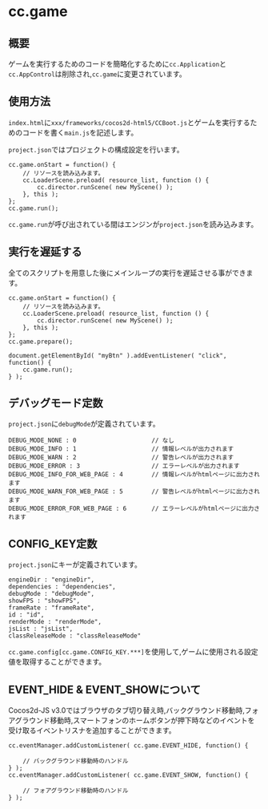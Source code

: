# cc.game

## 概要

ゲームを実行するためのコードを簡略化するために`cc.Application`と`cc.AppControl`は削除され,`cc.game`に変更されています。

## 使用方法

`index.html`に`xxx/frameworks/cocos2d-html5/CCBoot.js`とゲームを実行するためのコードを書く`main.js`を記述します。

`project.json`ではプロジェクトの構成設定を行います。

```
cc.game.onStart = function() {
    // リソースを読み込みます。
    cc.LoaderScene.preload( resource_list, function () {
        cc.director.runScene( new MyScene() );
    }, this );
};
cc.game.run();
```

`cc.game.run`が呼び出されている間はエンジンが`project.json`を読み込みます。

## 実行を遅延する

全てのスクリプトを用意した後にメインループの実行を遅延させる事ができます。

```
cc.game.onStart = function() {
    // リソースを読み込みます。
    cc.LoaderScene.preload( resource_list, function () {
        cc.director.runScene( new MyScene() );
    }, this );
};
cc.game.prepare();

document.getElementById( "myBtn" ).addEventListener( "click", function() {
    cc.game.run();
} );
```

## デバッグモード定数

`project.json`に`debugMode`が定義されています。

```
DEBUG_MODE_NONE : 0                     // なし
DEBUG_MODE_INFO : 1                     // 情報レベルが出力されます
DEBUG_MODE_WARN : 2                     // 警告レベルが出力されます
DEBUG_MODE_ERROR : 3                    // エラーレベルが出力されます
DEBUG_MODE_INFO_FOR_WEB_PAGE : 4        // 情報レベルがhtmlページに出力されます
DEBUG_MODE_WARN_FOR_WEB_PAGE : 5        // 警告レベルがhtmlページに出力されます
DEBUG_MODE_ERROR_FOR_WEB_PAGE : 6       // エラーレベルがhtmlページに出力されます
```

## CONFIG_KEY定数

`project.json`にキーが定義されています。

```
engineDir : "engineDir",
dependencies : "dependencies",
debugMode : "debugMode",
showFPS : "showFPS",
frameRate : "frameRate",
id : "id",
renderMode : "renderMode",
jsList : "jsList",
classReleaseMode : "classReleaseMode"
```

`cc.game.config[cc.game.CONFIG_KEY.***]`を使用して,ゲームに使用される設定値を取得することができます。

## EVENT\_HIDE & EVENT\_SHOWについて

Cocos2d-JS v3.0ではブラウザのタブ切り替え時,バックグラウンド移動時,フォアグラウンド移動時,スマートフォンのホームボタンが押下時などのイベントを受け取るイベントリスナを追加することができます。

	cc.eventManager.addCustomListener( cc.game.EVENT_HIDE, function() {
	
		// バックグラウンド移動時のハンドル
    } );
    cc.eventManager.addCustomListener( cc.game.EVENT_SHOW, function() {
    
        // フォアグラウンド移動時のハンドル
    } );